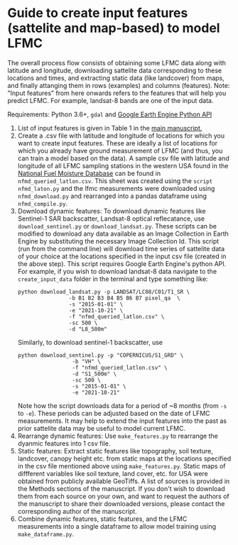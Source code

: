 # Guide to create input features (sattelite and map-based) to model LFMC

The overall process flow consists of obtaining some LFMC data along with latitude and longitude, downloading sattelite data corresponding to these locations and times, and extracting static data (like landcover) from maps, and finally attanging them in rows (examples) and columns (features). 
Note: "Input features" from here onwards refers to the features that will help you predict LFMC. For example, landsat-8 bands are one of the input data. 

Requirements: Python 3.6+, `gdal` and [Google Earth Engine Python API](https://developers.google.com/earth-engine/guides/python_install)

1. List of input features is given in Table 1 in the [main manuscript.](https://www.sciencedirect.com/science/article/pii/S003442572030167X)
1. Create a .csv file with latitude and longitude of locations for which you want to create input features. These are ideally a list of locations for which you already have ground measurement of LFMC (and thus, you can train a model based on the data). A sample csv file with latitude and longitude of all LFMC sampling stations in the western USA found in the [National Fuel Moisture Database](http://www.wfas.net/index.php/national-fuel-moisture-database-moisture-drought-103) can be found in `nfmd_queried_latlon.csv`. This sheet was created using the `script nfmd_laton.py` and the lfmc measurements were downloaded using `nfmd_download.py` and rearranged into a pandas dataframe using `nfmd_compile.py`. 
1. Download dynamic features: To download dynamic features like Sentinel-1 SAR backscatter, Landsat-8 optical reflecatance, use `download_sentinel.py` or `download_landsat.py`. These scripts can be modified to download any data available as an Image Collection in Earth Engine by substituting the necessary Image Collection Id. This script (run from the command line) will download time series of sattelite data of your choice at the locations specified in the input csv file (created in the above step). This script requires Google Earth Engine's python API. For example, if you wish to download landsat-8 data navigate to the `create_input_data` folder in the terminal and type something like: 
	```
	python download_landsat.py -p LANDSAT/LC08/C01/T1_SR \
	                -b B1 B2 B3 B4 B5 B6 B7 pixel_qa  \
	                -s "2015-01-01" \
	                -e "2021-10-21" \
	                -f "nfmd_queried_latlon.csv" \
	                -sc 500 \
	                -d "L8_500m"
	```
	Similarly, to download sentinel-1 backscatter, use
	```
	python download_sentinel.py -p "COPERNICUS/S1_GRD" \
                     -b "VH" \
                     -f "nfmd_queried_latlon.csv" \
                     -d "S1_500m" \
                     -sc 500 \
                     -s "2015-01-01" \
	                 -e "2021-10-21"
	```
	Note how the script downloads data for a period of ~8 months (from `-s` to `-e`). These periods can be adjusted based on the date of LFMC measurements. It may help to extend the input features into the past as prior sattelite data may be useful to model current LFMC.
1. Rearrange dynamic features: Use `make_features.py` to rearrange the dyanmic features into 1 csv file.  
1. Static features: Extract static features like topography, soil texture, landcover, canopy height etc. from static maps at the locations specified in the csv file mentioned above using `make_features.py`. Static maps of diffferent variables like soil texture, land cover, etc. for USA were obtained from publicly available GeoTiffs. A list of sources is provided in the Methods sections of the manuscript. If you don't wish to download them from each source on your own, and want to request the authors of the manuscript to share their downloaded versions, please contact the corresponding author of the manuscript. 
1. Combine dynamic features, static features, and the LFMC measurements into a single dataframe to allow model training using `make_dataframe.py`.
